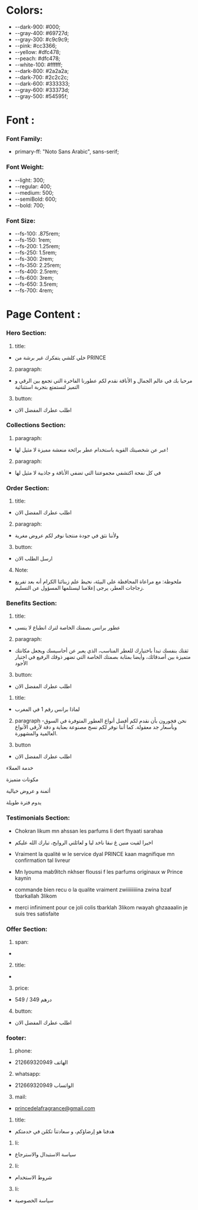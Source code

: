 # Colors:

- --dark-900: #000;
- --gray-400: #69727d;
- --gray-300: #c9c9c9;
- --pink: #cc3366;
- --yellow: #dfc478;
- --peach: #dfc478;
- --white-100: #ffffff;
- --dark-800: #2a2a2a;
- --dark-700: #2c2c2c;
- --dark-600: #333333;
- --gray-600: #33373d;
- --gray-500: #54595f;

# Font :

### Font Family:

- primary-ff: "Noto Sans Arabic", sans-serif;

### Font Weight:

- --light: 300;
- --regular: 400;
- --medium: 500;
- --semiBold: 600;
- --bold: 700;

### Font Size:

- --fs-100: .875rem;
- --fs-150: 1rem;
- --fs-200: 1.25rem;
- --fs-250: 1.5rem;
- --fs-300: 2rem;
- --fs-350: 2.25rem;
- --fs-400: 2.5rem;
- --fs-600: 3rem;
- --fs-650: 3.5rem;
- --fs-700: 4rem;

# Page Content :

### Hero Section:

1. title:

- خلي كلشي يتفكرك غير برشة من PRINCE

2. paragraph:

- مرحبا بك في عالم الجمال و الأناقة نقدم لكم عطورنا الفاخرة التي تجمع بين الرقي و التميز لتستمتع بتجربة استثنائية

3. button:

- اطلب عطرك المفضل الان

### Collections Section:

1. paragraph:

- عبر عن شخصيتك القوية باستخدام عطر برائحة منعشة مميزة لا مثيل لها!

2. paragraph:

- في كل نفحة اكتشفي مجموعتنا التي تضفي الأناقة و جاذبية لا مثيل لها

### Order Section:

1. title:

- اطلب عطرك المفضل الان

2. paragraph:

- ولأننا نثق في جودة منتجنا نوفر لكم عروض مغرية

3. button:

- ارسل الطلب الان

4. Note:

- ملحوظة: مع مراعاة المحافظة على البيئة، نحيط علم زبنائنا الكرام أنه بعد تفريغ زجاجات العطر، يرجى إعلامنا ليستلمها المسؤول عن التسليم.

### Benefits Section:

<!-- first benefit -->

1. title:

- عطور برانس بصمتك الخاصة لترك انطباع لا ينسى

2. paragraph:

- ثقتك بنفسك تبدأ باختيارك للعطر المناسب، الذي يعبر عن أحاسيسك ويجعل مكانتك متميزة بين أصدقائك، وأيضا بمثابة بصمتك الخاصة التي تضهر ذوقك الرفيع في اختيار الأجود

3. button:

- اطلب عطرك المفضل الان

<!-- second benefit -->

1. title:

- لماذا برانس رقم 1 في المغرب

2. paragraph
   -نحن فخورون بأن نقدم لكم أفضل أنواع العطور المتوفرة في السوق وبأسعار جد معقولة. كما أننا نوفر لكم نسخ مصنوعة بعناية و دقة لأرقى الأنواع العالمية والمشهورة.

3. button

- اطلب عطرك المفضل الان

<!--  third benefit -->

خدمة العملاء

<!--  fourth benefit -->

مكونات متميزة

<!--  fifth benefit -->

أثمنة و عروض خيالية

<!--  sixth benefit -->

يدوم فترة طويلة

### Testimonials Section:

<!-- rajae belmir -->

- Chokran likum mn ahssan les parfums li dert fhyaati sarahaa
<!-- Omar belmir -->
- اخيرا لقيت منين غ نبقا ناخد ليا و لعائلتي الروايح، تبارك الله عليكم
<!-- Nouhaila barbie  -->
- Vraiment la qualité w le service dyal PRINCE kaan magnifique mn confirmation tal livreur
<!-- Rachid goudi -->
- Mn lyouma mab9itch nkhser floussi f les parfums originaux w Prince kaynin
<!-- soufia -->
- commande bien recu o la qualite vraiment zwiiiiiiiiina zwina bzaf tbarkallah 3likom
<!-- kawtar bamo -->
- merci infiniment pour ce joli colis tbarklah 3likom rwayah ghzaaaalin je suis tres satisfaite

### Offer Section:

1. span:

-

2. title:

-

3. price:

- 549 / 349 درهم

4. button:

- اطلب عطرك المفضل الان

### footer:

<!-- contact info -->

1. phone:

- الهاتف 212669320949

2. whatsapp:

- الواتساب 212669320949

3. mail:

- princedelafragrance@gmail.com
<!-- heading -->

1. title:

- هدفنا هو إرضاؤكم، و سعادتناَ تكمُن في خدمتكم
<!-- store policy -->

1. li:

- سياسة الاستبدال والاسترجاع

2. li:

- شروط الاستخدام

3. li:

- سياسة الخصوصية
